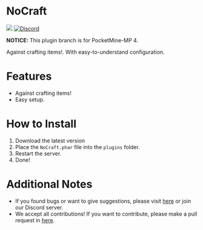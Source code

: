 # NoCraft

<a href="https://poggit.pmmp.io/p/CustomBow"><img src="https://poggit.pmmp.io/shield.dl.total/CustomBow"></a>
[![Discord](https://img.shields.io/discord/869130615851745281.svg?label=&logo=discord&logoColor=ffffff&color=7389D8&labelColor=6A7EC2)](https://discord.gg/YYquESwF)

**NOTICE:** This plugin branch is for PocketMine-MP 4.

Against crafting items!.
With easy-to-understand configuration.

# Features

- Against crafting items!
- Easy setup.

# How to Install

1. Download the latest version
2. Place the `NoCraft.phar` file into the `plugins` folder.
3. Restart the server.
4. Done!

# Additional Notes

- If you found bugs or want to give suggestions, please visit <a href="https://github.com/Eric-pm-pl/NoCraft/issues">here</a> or join our Discord server.
- We accept all contributions! If you want to contribute, please make a pull request in <a href="https://github.com/Eric-pm-pl/NoCraft/pulls">here</a>.
